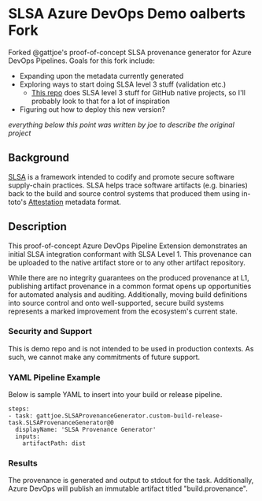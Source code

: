 # SLSA Azure DevOps Demo oalberts Fork

Forked @gattjoe's proof-of-concept SLSA provenance generator for Azure DevOps Pipelines. Goals for this fork include:
* Expanding upon the metadata currently generated
* Exploring ways to start doing SLSA level 3 stuff (validation etc.)
  * [This repo](https://github.com/slsa-framework/github-actions-demo) does SLSA level 3 stuff for GitHub native projects, so I'll probably look to that for a lot of inspiration
* Figuring out how to deploy this new version?

_everything below this point was written by joe to describe the original project_
## Background

[SLSA](https://github.com/slsa-framework/slsa) is a framework intended to codify and promote secure software supply-chain practices. SLSA helps trace software artifacts (e.g. binaries) back to the build and source control systems that produced them using in-toto's [Attestation](https://github.com/in-toto/attestation/blob/main/spec/README.md) metadata format.

## Description

This proof-of-concept Azure DevOps Pipeline Extension demonstrates an initial SLSA integration conformant with SLSA Level 1. This provenance can be uploaded to the native artifact store or to any other artifact repository.

While there are no integrity guarantees on the produced provenance at L1, publishing artifact provenance in a common format opens up opportunities for automated analysis and auditing. Additionally, moving build definitions into source control and onto well-supported, secure build systems represents a marked improvement from the ecosystem's current state.

### Security and Support

This is demo repo and is not intended to be used in production contexts. As such, we cannot make any commitments of future support.

### YAML Pipeline Example

Below is sample YAML to insert into your build or release pipeline.

```
steps:
- task: gattjoe.SLSAProvenanceGenerator.custom-build-release-task.SLSAProvenanceGenerator@0
  displayName: 'SLSA Provenance Generator'
  inputs:
    artifactPath: dist
```

### Results

The provenance is generated and output to stdout for the task. Additionally, Azure DevOps will publish an immutable artifact titled "build.provenance".
